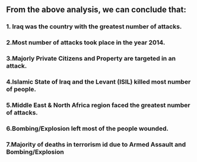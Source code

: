 ## From the above analysis, we can conclude that:



### 1. Iraq was the country with the greatest number of attacks.
 


### 2.Most number of attacks took place in the year 2014.



### 3.Majorly Private Citizens and Property are targeted in an attack.

 

### 4.Islamic State of Iraq and the Levant (ISIL) killed most number of people.



### 5.Middle East & North Africa region faced the greatest number of attacks.



### 6.Bombing/Explosion left most of the people wounded.



### 7.Majority of deaths in terrorism id due to Armed Assault and Bombing/Explosion
